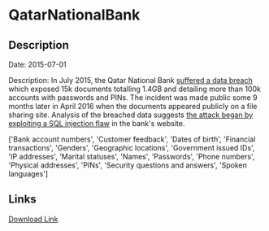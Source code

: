 # QatarNationalBank

## Description

Date: 2015-07-01

Description:
In July 2015, the Qatar National Bank <a href="http://www.theregister.co.uk/2016/04/25/breaking_qatar_bank_hack/" target="_blank" rel="noopener">suffered a data breach</a> which exposed 15k documents totalling 1.4GB and detailing more than 100k accounts with passwords and PINs. The incident was made public some 9 months later in April 2016 when the documents appeared publicly on a file sharing site. Analysis of the breached data suggests <a href="http://blog.trendmicro.co.uk/qatar-bank-breach-lifts-the-veil-on-targeted-attack-strategies/#more-520" target="_blank" rel="noopener">the attack began by exploiting a SQL injection flaw</a> in the bank's website.


['Bank account numbers', 'Customer feedback', 'Dates of birth', 'Financial transactions', 'Genders', 'Geographic locations', 'Government issued IDs', 'IP addresses', 'Marital statuses', 'Names', 'Passwords', 'Phone numbers', 'Physical addresses', 'PINs', 'Security questions and answers', 'Spoken languages']

## Links

[Download Link](https://link-to.net/1229997/840.967748502777/dynamic/?r=cW5iLmNvbQ==)